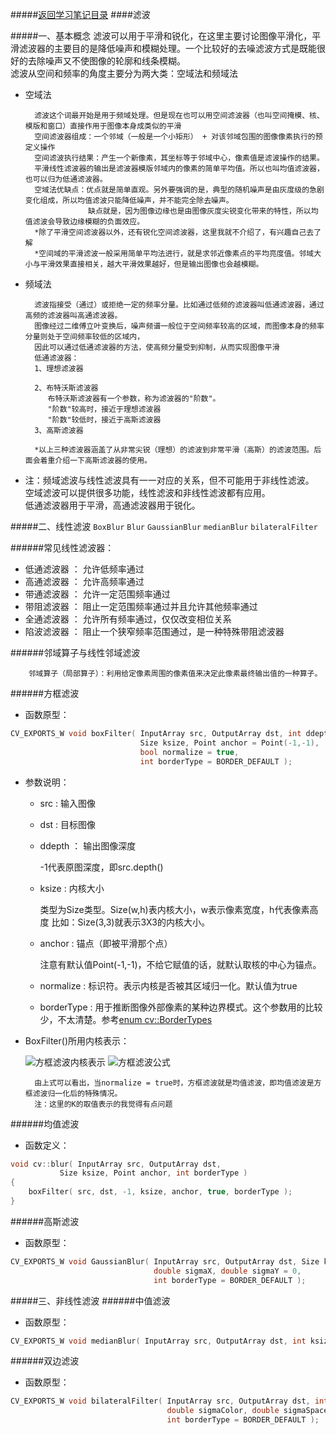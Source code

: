 #####[返回学习笔记目录](./leaning_catalog.md/#目录)
####滤波

#####一、基本概念
滤波可以用于平滑和锐化，在这里主要讨论图像平滑化，平滑滤波器的主要目的是降低噪声和模糊处理。一个比较好的去噪滤波方式是既能很好的去除噪声又不使图像的轮廓和线条模糊。<br>
滤波从空间和频率的角度主要分为两大类：空域法和频域法<br>
* 空域法

		滤波这个词最开始是用于频域处理。但是现在也可以用空间滤波器（也叫空间掩模、核、模版和窗口）直接作用于图像本身成类似的平滑
		空间滤波器组成：一个邻域（一般是一个小矩形） + 对该邻域包围的图像像素执行的预定义操作
		空间滤波执行结果：产生一个新像素，其坐标等于邻域中心，像素值是滤波操作的结果。
		平滑线性滤波器的输出是滤波器模版邻域内的像素的简单平均值。所以也叫均值滤波器，也可以归为低通滤波器。
		空域法优缺点：优点就是简单直观。另外要强调的是，典型的随机噪声是由灰度级的急剧变化组成，所以均值滤波只能降低噪声，并不能完全除去噪声。
					缺点就是，因为图像边缘也是由图像灰度尖锐变化带来的特性，所以均值滤波会导致边缘模糊的负面效应。
		*除了平滑空间滤波器以外，还有锐化空间滤波器，这里我就不介绍了，有兴趣自己去了解
		*空间域的平滑滤波一般采用简单平均法进行，就是求邻近像素点的平均亮度值。邻域大小与平滑效果直接相关，越大平滑效果越好，但是输出图像也会越模糊。

* 频域法

		滤波指接受（通过）或拒绝一定的频率分量。比如通过低频的滤波器叫低通滤波器，通过高频的滤波器叫高通滤波器。
		图像经过二维傅立叶变换后，噪声频谱一般位于空间频率较高的区域，而图像本身的频率分量则处于空间频率较低的区域内，
		因此可以通过低通滤波器的方法，使高频分量受到抑制，从而实现图像平滑
		低通滤波器：
		1、理想滤波器
		
		2、布特沃斯滤波器
		   布特沃斯滤波器有一个参数，称为滤波器的"阶数"。
		   "阶数"较高时，接近于理想滤波器
		   "阶数"较低时，接近于高斯滤波器
		3、高斯滤波器
		
		*以上三种滤波器涵盖了从非常尖锐（理想）的滤波到非常平滑（高斯）的滤波范围。后面会着重介绍一下高斯滤波器的使用。

* 注：频域滤波与线性滤波具有一一对应的关系，但不可能用于非线性滤波。<br>
      空域滤波可以提供很多功能，线性滤波和非线性滤波都有应用。<br>
      低通滤波器用于平滑，高通滤波器用于锐化。

#####二、线性滤波
`BoxBlur` `Blur` `GaussianBlur` `medianBlur` `bilateralFilter`

######常见线性滤波器： 
* 低通滤波器 ： 允许低频率通过
* 高通滤波器 ： 允许高频率通过
* 带通滤波器 ： 允许一定范围频率通过
* 带阻滤波器 ： 阻止一定范围频率通过并且允许其他频率通过
* 全通滤波器 ： 允许所有频率通过，仅仅改变相位关系
* 陷波滤波器 ： 阻止一个狭窄频率范围通过，是一种特殊带阻滤波器

######邻域算子与线性邻域滤波

		邻域算子（局部算子）：利用给定像素周围的像素值来决定此像素最终输出值的一种算子。

######方框滤波<br>
* 函数原型：
```cpp
CV_EXPORTS_W void boxFilter( InputArray src, OutputArray dst, int ddepth,
                             Size ksize, Point anchor = Point(-1,-1),
                             bool normalize = true,
                             int borderType = BORDER_DEFAULT );
```
* 参数说明：
	* src : 输入图像
	* dst : 目标图像
	* ddepth ： 输出图像深度

		-1代表原图深度，即src.depth()

	* ksize : 内核大小
	
		类型为Size类型。Size(w,h)表内核大小，w表示像素宽度，h代表像素高度
		比如：Size(3,3)就表示3X3的内核大小。

	* anchor : 锚点（即被平滑那个点）

		注意有默认值Point(-1,-1)，不给它赋值的话，就默认取核的中心为锚点。

	* normalize : 标识符。表示内核是否被其区域归一化。默认值为true
	* borderType : 用于推断图像外部像素的某种边界模式。这个参数用的比较少，不太清楚。参考[enum cv::BorderTypes](http://docs.opencv.org/3.0.0/d2/de8/group__core__array.html#ga209f2f4869e304c82d07739337eae7c5)
* BoxFilter()所用内核表示：

  ![方框滤波内核表示](http://i2.piimg.com/b3d9d2e57a634705.png)
	![方框滤波公式](http://i2.piimg.com/987a7d5b8ce0ceba.png)

		由上式可以看出，当normalize = true时，方框滤波就是均值滤波，即均值滤波是方框滤波归一化后的特殊情况。
		注：这里的K的取值表示的我觉得有点问题

######均值滤波<br>
* 函数定义：
```cpp
void cv::blur( InputArray src, OutputArray dst,
           Size ksize, Point anchor, int borderType )
{
    boxFilter( src, dst, -1, ksize, anchor, true, borderType );
}
```
######高斯滤波<br>
* 函数原型：
```cpp
CV_EXPORTS_W void GaussianBlur( InputArray src, OutputArray dst, Size ksize,
                                double sigmaX, double sigmaY = 0,
                                int borderType = BORDER_DEFAULT );
```

#####三、非线性滤波
######中值滤波<br>
* 函数原型：
```cpp
CV_EXPORTS_W void medianBlur( InputArray src, OutputArray dst, int ksize );
```
######双边滤波<br>
* 函数原型：
```cpp
CV_EXPORTS_W void bilateralFilter( InputArray src, OutputArray dst, int d,
                                   double sigmaColor, double sigmaSpace,
                                   int borderType = BORDER_DEFAULT );
```
